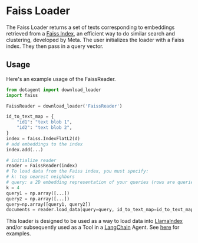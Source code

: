 # Faiss Loader

The Faiss Loader returns a set of texts corresponding to embeddings retrieved from a [Faiss Index](https://github.com/facebookresearch/faiss), an efficient way to do similar search and clustering, developed by Meta. The user initializes the loader with a Faiss index. They then pass in a query vector.

## Usage

Here's an example usage of the FaissReader.

```python
from dotagent import download_loader
import faiss

FaissReader = download_loader('FaissReader')

id_to_text_map = {
    "id1": "text blob 1",
    "id2": "text blob 2",
}
index = faiss.IndexFlatL2(d)
# add embeddings to the index
index.add(...)

# initialize reader
reader = FaissReader(index)
# To load data from the Faiss index, you must specify:
# k: top nearest neighbors
# query: a 2D embedding representation of your queries (rows are queries)
k = 4
query1 = np.array([...])
query2 = np.array([...])
query=np.array([query1, query2])
documents = reader.load_data(query=query, id_to_text_map=id_to_text_map, k=k)

```

This loader is designed to be used as a way to load data into [LlamaIndex](https://github.com/jerryjliu/gpt_index/tree/main/gpt_index) and/or subsequently used as a Tool in a [LangChain](https://github.com/hwchase17/langchain) Agent. See [here](https://github.com/emptycrown/llama-hub/tree/main) for examples.

